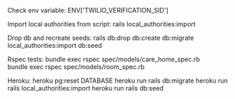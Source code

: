Check env variable:
ENV['TWILIO_VERIFICATION_SID']

Import local authorities from script:
rails local_authorities:import

Drop db and recreate seeds:
rails db:drop db:create db:migrate local_authorities:import db:seed

Rspec tests:
bundle exec rspec spec/models/care_home_spec.rb    
bundle exec rspec spec/models/room_spec.rb   

Heroku:
heroku pg:reset DATABASE
heroku run rails db:migrate
heroku run rails local_authorities:import
heroku run rails db:seed